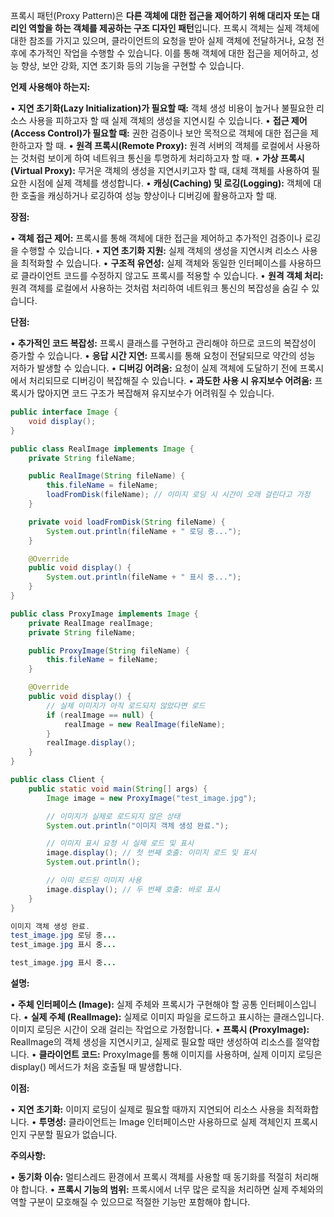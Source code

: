 프록시 패턴(Proxy Pattern)은 **다른 객체에 대한 접근을 제어하기 위해 대리자 또는 대리인 역할을 하는 객체를 제공하는 구조 디자인 패턴**입니다. 프록시 객체는 실제 객체에 대한 참조를 가지고 있으며, 클라이언트의 요청을 받아 실제 객체에 전달하거나, 요청 전후에 추가적인 작업을 수행할 수 있습니다. 이를 통해 객체에 대한 접근을 제어하고, 성능 향상, 보안 강화, 지연 초기화 등의 기능을 구현할 수 있습니다.

  

**언제 사용해야 하는지:**

• **지연 초기화(Lazy Initialization)가 필요할 때:** 객체 생성 비용이 높거나 불필요한 리소스 사용을 피하고자 할 때 실제 객체의 생성을 지연시킬 수 있습니다.
• **접근 제어(Access Control)가 필요할 때:** 권한 검증이나 보안 목적으로 객체에 대한 접근을 제한하고자 할 때.
• **원격 프록시(Remote Proxy):** 원격 서버의 객체를 로컬에서 사용하는 것처럼 보이게 하여 네트워크 통신을 투명하게 처리하고자 할 때.
• **가상 프록시(Virtual Proxy):** 무거운 객체의 생성을 지연시키고자 할 때, 대체 객체를 사용하여 필요한 시점에 실제 객체를 생성합니다.
• **캐싱(Caching) 및 로깅(Logging):** 객체에 대한 호출을 캐싱하거나 로깅하여 성능 향상이나 디버깅에 활용하고자 할 때.


**장점:**

• **객체 접근 제어:** 프록시를 통해 객체에 대한 접근을 제어하고 추가적인 검증이나 로깅을 수행할 수 있습니다.
• **지연 초기화 지원:** 실제 객체의 생성을 지연시켜 리소스 사용을 최적화할 수 있습니다.
• **구조적 유연성:** 실제 객체와 동일한 인터페이스를 사용하므로 클라이언트 코드를 수정하지 않고도 프록시를 적용할 수 있습니다.
• **원격 객체 처리:** 원격 객체를 로컬에서 사용하는 것처럼 처리하여 네트워크 통신의 복잡성을 숨길 수 있습니다.

**단점:**

• **추가적인 코드 복잡성:** 프록시 클래스를 구현하고 관리해야 하므로 코드의 복잡성이 증가할 수 있습니다.
• **응답 시간 지연:** 프록시를 통해 요청이 전달되므로 약간의 성능 저하가 발생할 수 있습니다.
• **디버깅 어려움:** 요청이 실제 객체에 도달하기 전에 프록시에서 처리되므로 디버깅이 복잡해질 수 있습니다.
• **과도한 사용 시 유지보수 어려움:** 프록시가 많아지면 코드 구조가 복잡해져 유지보수가 어려워질 수 있습니다.



```java
public interface Image {
    void display();
}
```

```java
public class RealImage implements Image {
    private String fileName;

    public RealImage(String fileName) {
        this.fileName = fileName;
        loadFromDisk(fileName); // 이미지 로딩 시 시간이 오래 걸린다고 가정
    }

    private void loadFromDisk(String fileName) {
        System.out.println(fileName + " 로딩 중...");
    }

    @Override
    public void display() {
        System.out.println(fileName + " 표시 중...");
    }
}
```

```java
public class ProxyImage implements Image {
    private RealImage realImage;
    private String fileName;

    public ProxyImage(String fileName) {
        this.fileName = fileName;
    }

    @Override
    public void display() {
        // 실제 이미지가 아직 로드되지 않았다면 로드
        if (realImage == null) {
            realImage = new RealImage(fileName);
        }
        realImage.display();
    }
}
```

```java
public class Client {
    public static void main(String[] args) {
        Image image = new ProxyImage("test_image.jpg");

        // 이미지가 실제로 로드되지 않은 상태
        System.out.println("이미지 객체 생성 완료.");

        // 이미지 표시 요청 시 실제 로드 및 표시
        image.display(); // 첫 번째 호출: 이미지 로드 및 표시
        System.out.println();

        // 이미 로드된 이미지 사용
        image.display(); // 두 번째 호출: 바로 표시
    }
}
```

```java
이미지 객체 생성 완료.
test_image.jpg 로딩 중...
test_image.jpg 표시 중...

test_image.jpg 표시 중...
```

**설명:**

• **주체 인터페이스 (**Image**):** 실제 주체와 프록시가 구현해야 할 공통 인터페이스입니다.
• **실제 주체 (**RealImage**):** 실제로 이미지 파일을 로드하고 표시하는 클래스입니다. 이미지 로딩은 시간이 오래 걸리는 작업으로 가정합니다.
• **프록시 (**ProxyImage**):** RealImage의 객체 생성을 지연시키고, 실제로 필요할 때만 생성하여 리소스를 절약합니다.
• **클라이언트 코드:** ProxyImage를 통해 이미지를 사용하며, 실제 이미지 로딩은 display() 메서드가 처음 호출될 때 발생합니다.


**이점:**

• **지연 초기화:** 이미지 로딩이 실제로 필요할 때까지 지연되어 리소스 사용을 최적화합니다.
• **투명성:** 클라이언트는 Image 인터페이스만 사용하므로 실제 객체인지 프록시인지 구분할 필요가 없습니다.


**주의사항:**

• **동기화 이슈:** 멀티스레드 환경에서 프록시 객체를 사용할 때 동기화를 적절히 처리해야 합니다.
• **프록시 기능의 범위:** 프록시에서 너무 많은 로직을 처리하면 실제 주체와의 역할 구분이 모호해질 수 있으므로 적절한 기능만 포함해야 합니다.